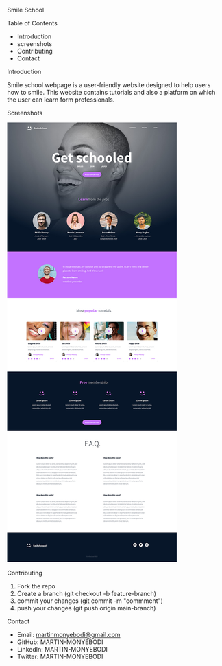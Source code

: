 Smile School

Table of Contents

- Introduction
- screenshots
- Contributing
- Contact

Introduction

Smile school webpage is a user-friendly website designed to help users how to smile. This website contains tutorials and also a platform on which the user can learn form professionals.

Screenshots

![Screenshot of the webpage](images/main.jpg)

Contributing

1. Fork the repo
2. Create a branch (git checkout -b feature-branch)
3. commit your changes (git commit -m "commment")
4. push your changes (git push origin main-branch)

Contact

- Email: martinmonyebodi@gmail.com
- GitHub: MARTIN-MONYEBODI
- LinkedIn: MARTIN-MONYEBODI
- Twitter: MARTIN-MONYEBODI